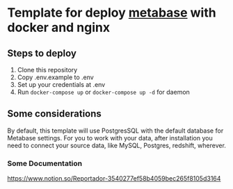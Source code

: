 # Template for deploy [metabase](https://metabase.com) with docker and nginx

## Steps to deploy

1. Clone this repository
2. Copy .env.example to .env
3. Set up your credentials at .env
4. Run `docker-compose up` or ```docker-compose up -d``` for daemon

## Some considerations
By default, this template will use PostgresSQL with the default database for Metabase settings. For you to work with your data, after installation you need to connect your source data, like MySQL, Postgres, redshift, wherever.

### Some Documentation
https://www.notion.so/Reportador-3540277ef58b4059bec265f8105d3164

